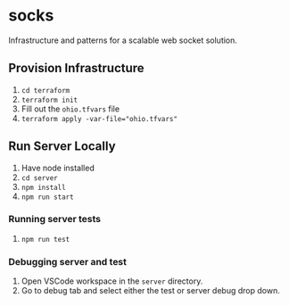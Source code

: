 # socks
Infrastructure and patterns for a scalable web socket solution.


## Provision Infrastructure
1. `cd terraform`
1. `terraform init`
1. Fill out the `ohio.tfvars` file
1. `terraform apply -var-file="ohio.tfvars"`

## Run Server Locally
1. Have node installed
1. `cd server`
1. `npm install`
1. `npm run start`

### Running server tests
1. `npm run test`

### Debugging server and test
1. Open VSCode workspace in the `server` directory.
1. Go to debug tab and select either the test or server debug drop down.